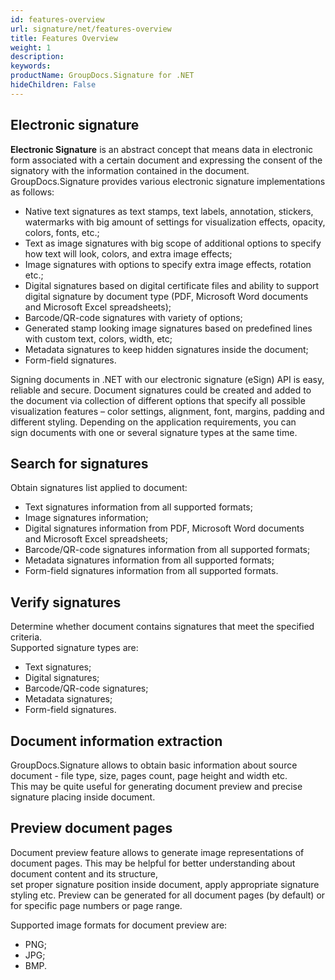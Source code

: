 ```yaml
---
id: features-overview
url: signature/net/features-overview
title: Features Overview
weight: 1
description: 
keywords: 
productName: GroupDocs.Signature for .NET
hideChildren: False
---
```

## Electronic signature

**Electronic Signature** is an abstract concept that means data in electronic form associated with a certain document and expressing the consent of the signatory with the information contained in the document.   
GroupDocs.Signature provides various electronic signature implementations as follows:

*   Native text signatures as text stamps, text labels, annotation, stickers, watermarks with big amount of settings for visualization effects, opacity, colors, fonts, etc.;
*   Text as image signatures with big scope of additional options to specify how text will look, colors, and extra image effects;
*   Image signatures with options to specify extra image effects, rotation etc.;
*   Digital signatures based on digital certificate files and ability to support digital signature by document type (PDF, Microsoft Word documents and Microsoft Excel spreadsheets);
*   Barcode/QR-code signatures with variety of options;
*   Generated stamp looking image signatures based on predefined lines with custom text, colors, width, etc;
*   Metadata signatures to keep hidden signatures inside the document;
*   Form-field signatures.

Signing documents in .NET with our electronic signature (eSign) API is easy, reliable and secure. Document signatures could be created and added to the document via collection of different options that specify all possible visualization features – color settings, alignment, font, margins, padding and different styling. Depending on the application requirements, you can sign documents with one or several signature types at the same time.

## Search for signatures

Obtain signatures list applied to document:

*   Text signatures information from all supported formats;
*   Image signatures information;
*   Digital signatures information from PDF, Microsoft Word documents and Microsoft Excel spreadsheets;
*   Barcode/QR-code signatures information from all supported formats;
*   Metadata signatures information from all supported formats;
*   Form-field signatures information from all supported formats.

## Verify signatures

Determine whether document contains signatures that meet the specified criteria.   
Supported signature types are:

*   Text signatures;
*   Digital signatures;
*   Barcode/QR-code signatures;
*   Metadata signatures;
*   Form-field signatures.

## Document information extraction

GroupDocs.Signature allows to obtain basic information about source document - file type, size, pages count, page height and width etc.  
This may be quite useful for generating document preview and precise signature placing inside document.

## Preview document pages

Document preview feature allows to generate image representations of document pages. This may be helpful for better understanding about document content and its structure,  
set proper signature position inside document, apply appropriate signature styling etc. Preview can be generated for all document pages (by default) or for specific page numbers or page range.

Supported image formats for document preview are:

*   PNG;
*   JPG;
*   BMP.
